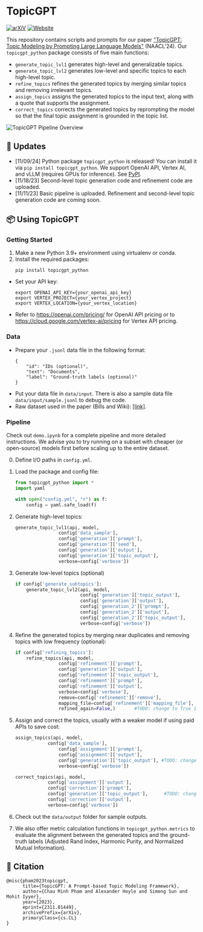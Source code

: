 # TopicGPT
[![arXiV](https://img.shields.io/badge/arxiv-link-red)](https://arxiv.org/abs/2311.01449) [![Website](https://img.shields.io/badge/website-link-purple)](https://chtmp223.github.io/topicGPT) 

This repository contains scripts and prompts for our paper ["TopicGPT: Topic Modeling by Prompting Large Language Models"](https://arxiv.org/abs/2311.01449) (NAACL'24). Our `topicgpt_python` package consists of five main functions: 
- `generate_topic_lvl1` generates high-level and generalizable topics. 
- `generate_topic_lvl2` generates low-level and specific topics to each high-level topic.
- `refine_topics` refines the generated topics by merging similar topics and removing irrelevant topics.
- `assign_topics` assigns the generated topics to the input text, along with a quote that supports the assignment.
- `correct_topics` corrects the generated topics by reprompting the model so that the final topic assignment is grounded in the topic list. 

![TopicGPT Pipeline Overview](assets/pipeline.png)

## 📣 Updates
- [11/09/24] Python package `topicgpt_python` is released! You can install it via `pip install topicgpt_python`. We support OpenAI API, Vertex AI, and vLLM (requires GPUs for inference). See [PyPI](https://pypi.org/project/topicgpt-python/).
- [11/18/23] Second-level topic generation code and refinement code are uploaded.
- [11/11/23] Basic pipeline is uploaded. Refinement and second-level topic generation code are coming soon.

## 📦 Using TopicGPT
### Getting Started
1. Make a new Python 3.9+ environment using virtualenv or conda. 
2. Install the required packages:
    ```
    pip install topicgpt_python
    ```
- Set your API key:
    ```
    export OPENAI_API_KEY={your_openai_api_key}
    export VERTEX_PROJECT={your_vertex_project}
    export VERTEX_LOCATION={your_vertex_location}
    ```
- Refer to https://openai.com/pricing/ for OpenAI API pricing or to https://cloud.google.com/vertex-ai/pricing for Vertex API pricing. 

### Data
- Prepare your `.jsonl` data file in the following format:
    ```shell
    {
        "id": "IDs (optional)",
        "text": "Documents",
        "label": "Ground-truth labels (optional)"
    }
    ```
- Put your data file in `data/input`. There is also a sample data file `data/input/sample.jsonl` to debug the code.
- Raw dataset used in the paper (Bills and Wiki): [[link]](https://drive.google.com/drive/folders/1rCTR5ZQQ7bZQoewFA8eqV6glP6zhY31e?usp=sharing). 

### Pipeline
Check out `demo.ipynb` for a complete pipeline and more detailed instructions. We advise you to try running on a subset with cheaper (or open-source) models first before scaling up to the entire dataset. 

0. Define I/O paths in `config.yml`. 
1. Load the package and config file:
    ```python
    from topicgpt_python import *
    import yaml

    with open("config.yml", "r") as f:
        config = yaml.safe_load(f)
    ```
2. Generate high-level topics:
    ```python
    generate_topic_lvl1(api, model, 
                    config['data_sample'], 
                    config['generation']['prompt'], 
                    config['generation']['seed'], 
                    config['generation']['output'], 
                    config['generation']['topic_output'], 
                    verbose=config['verbose'])
    ```
3. Generate low-level topics (optional)
    ```python
    if config['generate_subtopics']: 
        generate_topic_lvl2(api, model, 
                            config['generation']['topic_output'],
                            config['generation']['output'],
                            config['generation_2']['prompt'],
                            config['generation_2']['output'],
                            config['generation_2']['topic_output'],
                            verbose=config['verbose'])
    ```                  
4. Refine the generated topics by merging near duplicates and removing topics with low frequency (optional):
    ```python
    if config['refining_topics']: 
        refine_topics(api, model, 
                    config['refinement']['prompt'],
                    config['generation']['output'], 
                    config['refinement']['topic_output'],
                    config['refinement']['prompt'],
                    config['refinement']['output'],
                    verbose=config['verbose'],
                    remove=config['refinement']['remove'], 
                    mapping_file=config['refinement']['mapping_file'],
                    refined_again=False,)       #TODO: change to True if you want to refine the topics again
    ```
5. Assign and correct the topics, usually with a weaker model if using paid APIs to save cost:
    ```python
    assign_topics(api, model, 
                config['data_sample'],
                    config['assignment']['prompt'],
                    config['assignment']['output'],
                    config['generation']['topic_output'], #TODO: change to generation_2 if you have subtopics, or config['refinement']['topic_output'] if you refined topics
                    verbose=config['verbose'])

    correct_topics(api, model, 
                config['assignment']['output'],
                config['correction']['prompt'],
                config['generation']['topic_output'],      #TODO: change to generation_2 if you have subtopics, or config['refinement']['topic_output'] if you refined topics
                config['correction']['output'],
                verbose=config['verbose'])
    ```

6. Check out the `data/output` folder for sample outputs.
7. We also offer metric calculation functions in `topicgpt_python.metrics` to evaluate the alignment between the generated topics and the ground-truth labels (Adjusted Rand Index, Harmonic Purity, and Normalized Mutual Information).


## 📜 Citation
```
@misc{pham2023topicgpt,
      title={TopicGPT: A Prompt-based Topic Modeling Framework}, 
      author={Chau Minh Pham and Alexander Hoyle and Simeng Sun and Mohit Iyyer},
      year={2023},
      eprint={2311.01449},
      archivePrefix={arXiv},
      primaryClass={cs.CL}
}
```